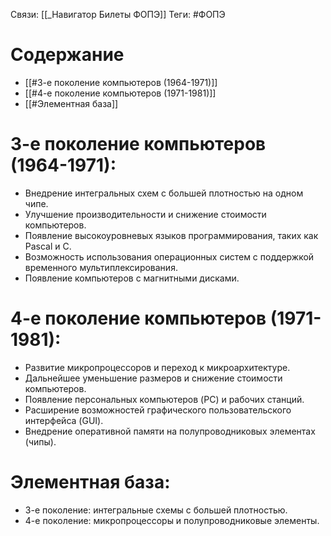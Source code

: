 Связи: [[_Навигатор Билеты ФОПЭ]]
Теги: #ФОПЭ 

# Содержание
- [[#3-е поколение компьютеров (1964-1971)]]
- [[#4-е поколение компьютеров (1971-1981)]]
- [[#Элементная база]]

# 3-е поколение компьютеров (1964-1971):
- Внедрение интегральных схем с большей плотностью на одном чипе.
- Улучшение производительности и снижение стоимости компьютеров.
- Появление высокоуровневых языков программирования, таких как Pascal и C.
- Возможность использования операционных систем с поддержкой временного мультиплексирования.
- Появление компьютеров с магнитными дисками.

# 4-е поколение компьютеров (1971-1981):
- Развитие микропроцессоров и переход к микроархитектуре.
- Дальнейшее уменьшение размеров и снижение стоимости компьютеров.
- Появление персональных компьютеров (PC) и рабочих станций.
- Расширение возможностей графического пользовательского интерфейса (GUI).
- Внедрение оперативной памяти на полупроводниковых элементах (чипы).

# Элементная база:
- 3-е поколение: интегральные схемы с большей плотностью.
- 4-е поколение: микропроцессоры и полупроводниковые элементы.